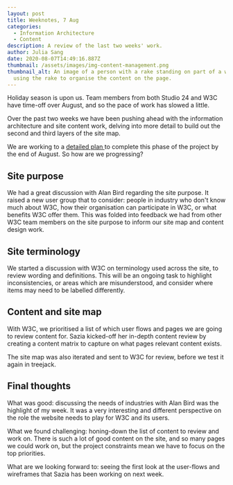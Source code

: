 ```yaml
---
layout: post
title: Weeknotes, 7 Aug
categories:
  - Information Architecture
  - Content
description: A review of the last two weeks' work.
author: Julia Sang
date: 2020-08-07T14:49:16.887Z
thumbnail: /assets/images/img-content-management.png
thumbnail_alt: An image of a person with a rake standing on part of a wireframe,
  using the rake to organise the content on the page.
---
```

Holiday season is upon us. Team members from both Studio 24 and W3C have time-off over August, and so the pace of work has slowed a little. 

Over the past two weeks we have been pushing ahead with the information architecture and site content work, delving into more detail to build out the second and third layers of the site map.

We are working to a [detailed plan ](/updates/ia-and-content-stage-2-work-plan/)to complete this phase of the project by the end of August. So how are we progressing?

## Site purpose

We had a great discussion with Alan Bird regarding the site purpose. It raised a new user group that to consider: people in industry who don't know much about W3C, how their organisation can participate in W3C, or what benefits W3C offer them. This was folded into feedback we had from other W3C team members on the site purpose to inform our site map and content design work. 

## Site terminology

We started a discussion with W3C on terminology used across the site, to review wording and definitions. This will be an ongoing task to highlight inconsistencies, or areas which are misunderstood, and consider where items may need to be labelled differently. 

## Content and site map

With W3C, we prioritised a list of which user flows and pages we are going to review content for. Sazia kicked-off her in-depth content review by creating a content matrix to capture on what pages relevant content exists. 

The site map was also iterated and sent to W3C for review, before we test it again in treejack.

## Final thoughts

What was good: discussing the needs of industries with Alan Bird was the highlight of my week. It was a very interesting and different perspective on the role the website needs to play for W3C and its users. 

What we found challenging: honing-down the list of content to review and work on. There is such a lot of good content on the site, and so many pages we could work on, but the project constraints mean we have to focus on the top priorities.

What are we looking forward to: seeing the first look at the user-flows and wireframes that Sazia has been working on next week.